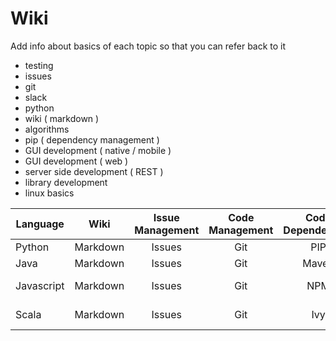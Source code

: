 # Wiki 

Add info about basics of each topic so that you can refer back to it 

- testing
- issues
- git 
- slack
- python 
- wiki ( markdown ) 
- algorithms
- pip ( dependency management ) 
- GUI development ( native / mobile ) 
- GUI development ( web )
- server side development ( REST ) 
- library development 
- linux basics

| Language        | Wiki           | Issue Management |Code Management  | Code Dependencies | Testing Library | UI Framework | Code IDE  |
| ------------- |:-------------:| :-------------:|:-------------:|:-------------:|:-------------:|:-------------:|-----:|
| Python | Markdown | Issues | Git | PIP | PyTest | QT | PyCharm | 
| Java | Markdown | Issues | Git | Maven | JUnit | Java Swing | IntelliJ | 
| Javascript | Markdown | Issues | Git | NPM| Jasmine| HTML5 | Chrome , IntelliJ | 
| Scala | Markdown | Issues | Git | Ivy | ScalaTest | Scala Swing | IntelliJ | 


